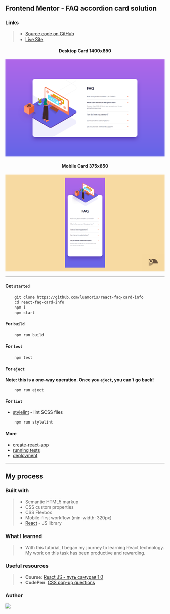 ## Frontend Mentor - FAQ accordion card solution


### Links

> + [Source code on GitHub][solution-repository]
> + [Live Site][deploy]


<h4 align="center">Desktop Card 1400x850</h4>
<p align="center">
	<img src="https://raw.githubusercontent.com/luamoris/react-faq-card-info/master/design/desktop.png" alt="Desktop Screenshot."/>
</p>

<h4 align="center">Mobile Card 375x850</h4>
<p align="center">
	<img src="https://raw.githubusercontent.com/luamoris/react-faq-card-info/master/design/mobile2.png" alt="Mobile Screenshot."/>
</p>

---


#### Get `started`

```console
	git clone https://github.com/luamoris/react-faq-card-info
	cd react-faq-card-info
	npm i
	npm start
```

#### For `build`

```console
	npm run build
```

#### For `test`

```console
	npm test
```

#### For `eject`

**Note: this is a one-way operation. Once you `eject`, you can’t go back!**

```console
	npm run eject
```

#### For `lint`

- [stylelint][stylelint] - lint SCSS files

```console
	npm run stylelint
```

#### More

+ [create-react-app][create-react-app]
+ [running tests][running tests]
+ [deployment][deployment]


---


## My process

### Built with

> - Semantic HTML5 markup
> - CSS custom properties
> - CSS Flexbox
> - Mobile-first workflow (min-width: 320px)
> - [React][react] - JS library

### What I learned

>  + With this tutorial, I began my journey to learning React technology.
> My work on this task has been productive and rewarding.

### Useful resources

> + __Course__: [React JS - путь самурая 1.0][course-1]
> + __CodePen__: [CSS pop-up questions][codepen-1]

### Author

<p align="left">
	<a href="https://github.com/luamoris">
		<img width="50" src="https://avatars.githubusercontent.com/u/70754306?s=460&u=922c28870849f7c9528034f0512e69fb77339c84&v=4 alt="Iosif Luamoris"/>
	</a>
</p>



[stylelint]: https://stylelint.io/
[react]: https://reactjs.org/

[create-react-app]: https://github.com/facebook/create-react-app
[running tests]: https://facebook.github.io/create-react-app/docs/running-tests
[deployment]: https://facebook.github.io/create-react-app/docs/deployment

[solution-repository]: https://github.com/luamoris/react-faq-card-info
[deploy]: https://luamoris.github.io/react-faq-card-info/

[course-1]: https://www.youtube.com/playlist?list=PLcvhF2Wqh7DNVy1OCUpG3i5lyxyBWhGZ8
[codepen-1]: https://codepen.io/luamoris/pen/Yzpbbdg
